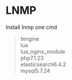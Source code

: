 # LNMP

Install lnmp one cmd

>tengine \
>lua \
>lua_nginx_module \
>php7.1.23 \
>elasticsearch6.4.2 \
>mysql5.7.24